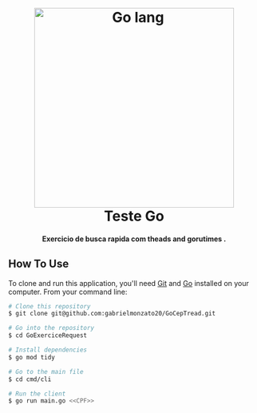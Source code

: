 
<h1 align="center">
  <br>
  <a href="http://www.amitmerchant.com/electron-markdownify"><img src="https://miro.medium.com/max/11668/1*T5HJv_JYlmBALYbaNlKzcA.png" alt="Go lang" width="400"></a>
  <br>
  Teste Go
  <br>
</h1>

<h4 align="center">Exercicio de   busca rapida com theads and gorutimes  </a>.</h4>







## How To Use

To clone and run this application, you'll need [Git](https://git-scm.com) and [Go](https://go.dev/doc/tutorial/getting-started#install)  installed on your computer. From your command line:

```bash
# Clone this repository
$ git clone git@github.com:gabrielmonzato20/GoCepTread.git

# Go into the repository
$ cd GoExerciceRequest

# Install dependencies
$ go mod tidy 

# Go to the main file
$ cd cmd/cli

# Run the client
$ go run main.go <<CPF>>
```


